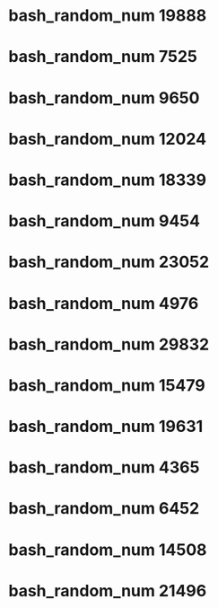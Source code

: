 # bash_random_num 19888
# bash_random_num 7525
# bash_random_num 9650
# bash_random_num 12024
# bash_random_num 18339
# bash_random_num 9454
# bash_random_num 23052
# bash_random_num 4976
# bash_random_num 29832
# bash_random_num 15479
# bash_random_num 19631
# bash_random_num 4365
# bash_random_num 6452
# bash_random_num 14508
# bash_random_num 21496
